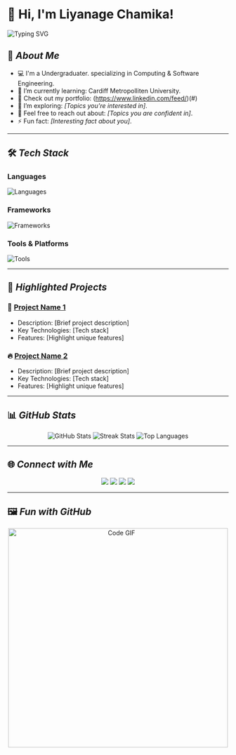 # 👋 Hi, I'm Liyanage Chamika!

<img src="https://readme-typing-svg.herokuapp.com?font=Fira+Code&weight=500&size=25&pause=1000&color=6A5ACD&width=435&lines=Welcome+to+my+GitHub!;I'm+a+Undergraduater;Open+to+Collaborations!" alt="Typing SVG" />

## 🚀 *About Me*
- 💻 I'm a Undergraduater. specializing in Computing & Software Engineering.
- 🌱 I’m currently learning: Cardiff Metropolliten University.
- 🔗 Check out my portfolio: (https://www.linkedin.com/feed/)(#)
- 🧠 I’m exploring: *[Topics you're interested in]*.
- 💬 Feel free to reach out about: *[Topics you are confident in]*.
- ⚡ Fun fact: *[Interesting fact about you]*.

---

## 🛠 *Tech Stack*

### Languages  
![Languages](https://skillicons.dev/icons?i=js,ts,python,java,c,cpp)

### Frameworks  
![Frameworks](https://skillicons.dev/icons?i=react,angular,nodejs,django)

### Tools & Platforms  
![Tools](https://skillicons.dev/icons?i=git,github,docker,kubernetes,aws,figma)

---

## 🌟 *Highlighted Projects*
### 🚀 [Project Name 1](#)
- Description: [Brief project description]
- Key Technologies: [Tech stack]
- Features: [Highlight unique features]

### 🔥 [Project Name 2](#)
- Description: [Brief project description]
- Key Technologies: [Tech stack]
- Features: [Highlight unique features]

---

## 📊 *GitHub Stats*
<p align="center">
  <img src="https://github-readme-stats.vercel.app/api?username=yourusername&show_icons=true&theme=radical" alt="GitHub Stats" />
  <img src="https://github-readme-streak-stats.herokuapp.com/?user=yourusername&theme=radical" alt="Streak Stats" />
  <img src="https://github-readme-stats.vercel.app/api/top-langs/?username=yourusername&layout=compact&theme=radical" alt="Top Languages" />
</p>

---

## 🌐 *Connect with Me*
<p align="center">
  <a href="https://linkedin.com/in/yourusername"><img src="https://img.shields.io/badge/LinkedIn-blue?logo=linkedin&style=for-the-badge" /></a>
  <a href="https://twitter.com/yourusername"><img src="https://img.shields.io/badge/Twitter-blue?logo=twitter&style=for-the-badge" /></a>
  <a href="mailto:your.email@example.com"><img src="https://img.shields.io/badge/Email-red?logo=gmail&style=for-the-badge" /></a>
  <a href="https://yourportfolio.com"><img src="https://img.shields.io/badge/Portfolio-black?logo=firefox&style=for-the-badge" /></a>
</p>

---

## 🖼 *Fun with GitHub*
<p align="center">
  <img src="https://github.com/yourusername/yourusername/raw/main/code.gif" alt="Code GIF" width="500"/>
</p>
